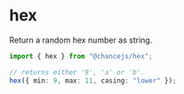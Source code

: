 # hex

Return a random hex number as string.

```ts
import { hex } from "@chancejs/hex";

// returns either '9', 'a' or 'b'.
hex({ min: 9, max: 11, casing: "lower" });
```
